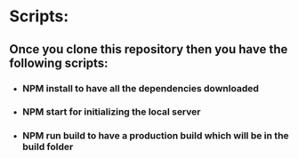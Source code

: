 # Scripts:
## Once you clone this repository then you have the following scripts:

- ### NPM install to have all the dependencies downloaded
- ### NPM start for initializing the local server
- ### NPM run build to have a production build which will be in the build folder
